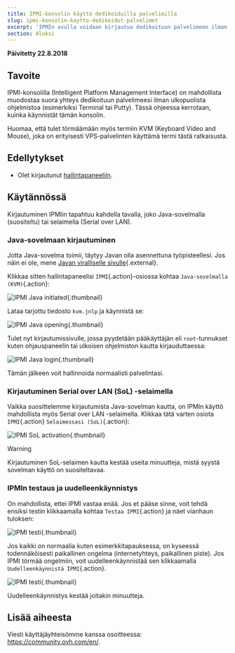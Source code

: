 ```yaml
---
title: IPMI-konsolin käyttö dedikoiduilla palvelimilla
slug: ipmi-konsolin-kaytto-dedikoidut-palvelimet
excerpt: 'IPMIn avulla voidaan kirjautua dedikoituun palvelimeen ilman ulkopuolisen ohjelmiston käyttöä.'
section: Aluksi
---
```


**Päivitetty 22.8.2018**

## Tavoite

IPMI-konsolilla (Intelligent Platform Management Interface) on mahdollista muodostaa suora yhteys dedikoituun palvelimeesi ilman ulkopuolista ohjelmistoa (esimerkiksi Terminal tai Putty). Tässä ohjeessa kerrotaan, kuinka käynnistät tämän konsolin.

Huomaa, että tulet törmäämään myös termiin KVM (Keyboard Video and Mouse), joka on erityisesti VPS-palvelinten käyttämä termi tästä ratkaisusta.

## Edellytykset

- Olet kirjautunut [hallintapaneeliin](https://www.ovh.com/auth/?action=gotomanager).


## Käytännössä

Kirjautuminen IPMIin tapahtuu kahdella tavalla, joko Java-sovelmalla (suositeltu) tai selaimella (Serial over LAN).

### Java-sovelmaan kirjautuminen

Jotta Java-sovelma toimii, täytyy Javan olla asennettuna työpisteellesi. Jos näin ei ole, mene [Javan viralliselle sivulle](https://www.java.com/en/download/){.external}.

Klikkaa sitten hallintapaneelisi `IPMI`{.action}-osiossa kohtaa `Java-sovelmalla (KVM)`{.action}:

![IPMI Java initiated](images/java_ipmi_initiate.png){.thumbnail}

Lataa tarjottu tiedosto `kvm.jnlp` ja käynnistä se:

![IPMI Java opening](images/java_ipmi_activation.png){.thumbnail}

Tulet nyt kirjautumissivulle, jossa pyydetään pääkäyttäjän eli `root`-tunnukset kuten ohjauspaneelin tai ulkoisen ohjelmiston kautta kirjauduttaessa:

![IPMI Java login](images/java_ipmi_login.png){.thumbnail}

Tämän jälkeen voit hallinnoida normaalisti palvelintasi.

### Kirjautuminen Serial over LAN (SoL) -selaimella

Vaikka suosittelemme kirjautumista Java-sovelman kautta, on IPMIn käyttö mahdollista myös Serial over LAN -selaimella. Klikkaa tätä varten osiota `IPMI`{.action} `Selaimessasi (SoL)`{.action}:

![IPMI SoL activation](images/sol_ipmi_activation.png){.thumbnail}

> [!warning]
>
> Kirjautuminen SoL-selaimen kautta kestää useita minuutteja, mistä syystä sovelman käyttö on suositeltavaa.
>

### IPMIn testaus ja uudelleenkäynnistys

On mahdollista, ettei IPMI vastaa enää. Jos et pääse sinne, voit tehdä ensiksi testin klikkaamalla kohtaa `Testaa IPMI`{.action} ja näet vianhaun tuloksen:

![IPMI testi](images/ipmi_test.png){.thumbnail}

Jos kaikki on normaalia kuten esimerkkitapauksessa, on kyseessä todennäköisesti paikallinen ongelma (internetyhteys, paikallinen piste). Jos IPMI törmää ongelmiin, voit uudelleenkäynnistää sen klikkaamalla `Uudelleenkäynnistä IPMI`{.action}.

![IPMI testi](images/ipmi_reboot.png){.thumbnail}

Uudelleenkäynnistys kestää joitakin minuutteja.

## Lisää aiheesta

Viesti käyttäjäyhteisömme kanssa osoitteessa: <https://community.ovh.com/en/>.